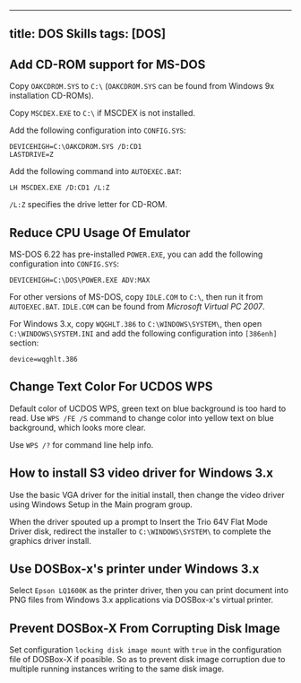 -----
title: DOS Skills
tags: [DOS]
-----

Add CD-ROM support for MS-DOS
-----------------------------

Copy `OAKCDROM.SYS` to `C:\` (`OAKCDROM.SYS` can be found from Windows 9x installation CD-ROMs).

Copy `MSCDEX.EXE` to `C:\` if MSCDEX is not installed.

Add the following configuration into `CONFIG.SYS`:

	DEVICEHIGH=C:\OAKCDROM.SYS /D:CD1
	LASTDRIVE=Z

Add the following command into `AUTOEXEC.BAT`:

	LH MSCDEX.EXE /D:CD1 /L:Z

`/L:Z` specifies the drive letter for CD-ROM.

Reduce CPU Usage Of Emulator
----------------------------

MS-DOS 6.22 has pre-installed `POWER.EXE`, you can add the following configuration into `CONFIG.SYS`:

	DEVICEHIGH=C:\DOS\POWER.EXE ADV:MAX

For other versions of MS-DOS, copy `IDLE.COM` to `C:\`, then run it from `AUTOEXEC.BAT`. `IDLE.COM` can be found from *Microsoft Virtual PC 2007*.

For Windows 3.x, copy `WQGHLT.386` to `C:\WINDOWS\SYSTEM\`, then open `C:\WINDOWS\SYSTEM.INI` and add the following configuration into `[386enh]` section:

	device=wqghlt.386

Change Text Color For UCDOS WPS
-------------------------------

Default color of UCDOS WPS, green text on blue background is too hard to read. Use `WPS /FE /S` command to change color into yellow text on blue background, which looks more clear.

Use `WPS /?` for command line help info.

How to install S3 video driver for Windows 3.x
----------------------------------------------

Use the basic VGA driver for the initial install, then change the video driver using Windows Setup in the Main program group.

When the driver spouted up a prompt to Insert the Trio 64V Flat Mode Driver disk, redirect the installer to `C:\WINDOWS\SYSTEM\` to complete the graphics driver install.

Use DOSBox-x's printer under Windows 3.x
----------------------------------------

Select `Epson LQ1600K` as the printer driver, then you can print document into PNG files from Windows 3.x applications via DOSBox-x's virtual printer.

Prevent DOSBox-X From Corrupting Disk Image
-------------------------------------------

Set configuration `locking disk image mount` with `true` in the configuration file of DOSBox-X if poasible. So as to prevent disk image corruption due to multiple running instances writing to the same disk image.

